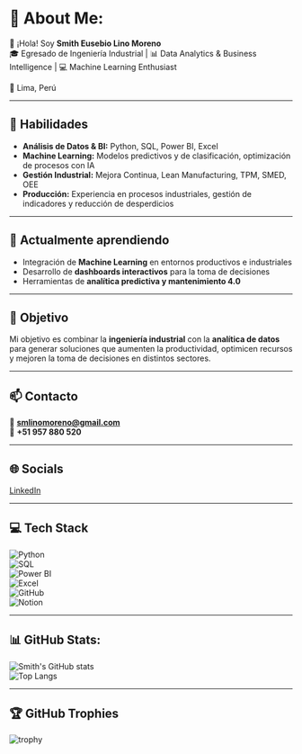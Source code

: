 # 💫 About Me:
👋 ¡Hola! Soy **Smith Eusebio Lino Moreno**  
🎓 Egresado de Ingeniería Industrial | 📊 Data Analytics & Business Intelligence | 💻 Machine Learning Enthusiast  

📍 Lima, Perú  

---

## 🚀 Habilidades
- **Análisis de Datos & BI:** Python, SQL, Power BI, Excel  
- **Machine Learning:** Modelos predictivos y de clasificación, optimización de procesos con IA  
- **Gestión Industrial:** Mejora Continua, Lean Manufacturing, TPM, SMED, OEE  
- **Producción:** Experiencia en procesos industriales, gestión de indicadores y reducción de desperdicios  

---

## 🌱 Actualmente aprendiendo
- Integración de **Machine Learning** en entornos productivos e industriales  
- Desarrollo de **dashboards interactivos** para la toma de decisiones  
- Herramientas de **analítica predictiva y mantenimiento 4.0**  

---

## 🎯 Objetivo
Mi objetivo es combinar la **ingeniería industrial** con la **analítica de datos** para generar soluciones que aumenten la productividad, optimicen recursos y mejoren la toma de decisiones en distintos sectores.  

---

## 📫 Contacto
📧 **smlinomoreno@gmail.com**  
📱 **+51 957 880 520**  

---

## 🌐 Socials
[LinkedIn](https://www.linkedin.com/in/slino-moreno)  

---

## 💻 Tech Stack
![Python](https://img.shields.io/badge/Python-3776AB?style=for-the-badge&logo=python&logoColor=white)  
![SQL](https://img.shields.io/badge/SQL-4479A1?style=for-the-badge&logo=postgresql&logoColor=white)  
![Power BI](https://img.shields.io/badge/Power%20BI-F2C811?style=for-the-badge&logo=powerbi&logoColor=black)  
![Excel](https://img.shields.io/badge/Excel-217346?style=for-the-badge&logo=microsoft-excel&logoColor=white)  
![GitHub](https://img.shields.io/badge/GitHub-100000?style=for-the-badge&logo=github&logoColor=white)  
![Notion](https://img.shields.io/badge/Notion-000000?style=for-the-badge&logo=notion&logoColor=white)  

---

## 📊 GitHub Stats:
![Smith's GitHub stats](https://github-readme-stats.vercel.app/api?username=slino-moreno&show_icons=true&theme=highcontrast&hide_border=true&count_private=true)  
![Top Langs](https://github-readme-stats.vercel.app/api/top-langs/?username=slino-moreno&layout=compact&theme=highcontrast&hide_border=true)  

---

## 🏆 GitHub Trophies
![trophy](https://github-profile-trophy.vercel.app/?username=slino-moreno&theme=onedark&no-frame=true&no-bg=true&margin-w=4)  

